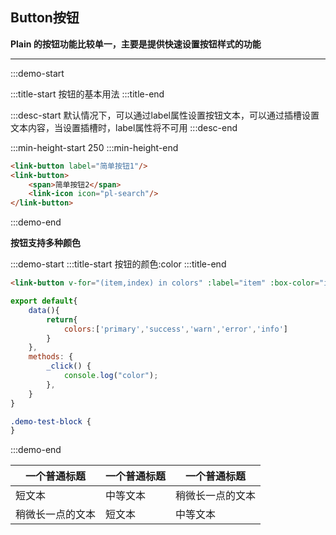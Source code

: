 ## Button按钮

**Plain 的按钮功能比较单一，主要是提供快速设置按钮样式的功能**

---

:::demo-start

:::title-start
按钮的基本用法
:::title-end

:::desc-start
默认情况下，可以通过label属性设置按钮文本，可以通过插槽设置文本内容，当设置插槽时，label属性将不可用
:::desc-end

:::min-height-start
250
:::min-height-end

```html
<link-button label="简单按钮1"/>
<link-button>
    <span>简单按钮2</span>
    <link-icon icon="pl-search"/>
</link-button>
```
:::demo-end

**按钮支持多种颜色**

:::demo-start
:::title-start
按钮的颜色:color
:::title-end
```html
<link-button v-for="(item,index) in colors" :label="item" :box-color="item" :key="index"/>
```
```js
export default{
    data(){
        return{
            colors:['primary','success','warn','error','info']
        }
    },
    methods: {
        _click() {
            console.log("color");
        },
    }
}
```
```css
.demo-test-block {
}
```
:::demo-end


| 一个普通标题 | 一个普通标题 | 一个普通标题 |
| ------ | ------ | ------ |
| 短文本 | 中等文本 | 稍微长一点的文本 |
| 稍微长一点的文本 | 短文本 | 中等文本 |

